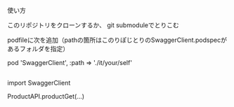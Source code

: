 使い方

このリポジトリをクローンするか、
git submoduleでとりこむ

podfileに次を追加（pathの箇所はこのりぽじとりのSwaggerClient.podspecがあるフォルダを指定）

pod 'SwaggerClient', :path => './it/your/self'

## 
import SwaggerClient

ProductAPI.productGet(...)
